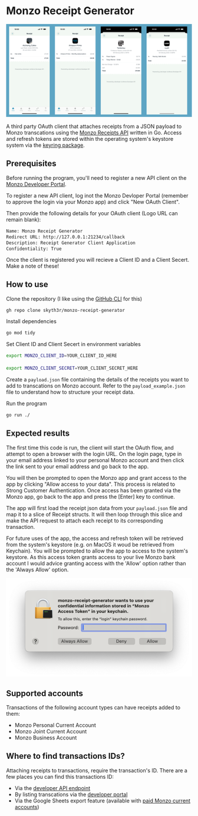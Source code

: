 # Monzo Receipt Generator

![Monzo Receipt Generator example receipts screenshot](img/example-receipts.png)

A third party OAuth client that attaches receipts from a JSON payload to Monzo transcations using the [Monzo Receipts API](https://docs.monzo.com/#receipts) written in Go. Access and refresh tokens are stored within the operating system's keystore system via the [keyring package](https://github.com/99designs/keyring).

## Prerequisites

Before running the program, you'll need to register a new API client on the [Monzo Developer Portal](https://developers.monzo.com). 

To register a new API client, log inot the Monzo Devloper Portal (remember to approve the login via your Monzo app) and click "New OAuth Client".

Then provide the following details for your OAuth client (Logo URL can remain blank):

```
Name: Monzo Receipt Generator
Redirect URL: http://127.0.0.1:21234/callback
Description: Receipt Generator Client Application
Confidentiality: True
```

Once the client is registered you will recieve a Client ID and a Client Secert. Make a note of these!

## How to use
Clone the repository (I like using the [GitHub CLI](https://cli.github.com/) for this)
```bash
gh repo clone skyth3r/monzo-receipt-generator
```

Install dependencies
```bash
go mod tidy
```

Set Client ID and Client Secert in environment variables
```bash
export MONZO_CLIENT_ID=YOUR_CLIENT_ID_HERE

export MONZO_CLIENT_SECRET=YOUR_CLIENT_SECRET_HERE
```

Create a `payload.json` file containing the details of the receipts you want to add to transcations on Monzo account. Refer to the `payload_example.json` file to understand how to structure your receipt data.

Run the program
```bash
go run ./
```

## Expected results

The first time this code is run, the client will start the OAuth flow, and attempt to open a browser with the login URL. On the login page, type in your email address linked to your personal Monzo account and then click the link sent to your email address and go back to the app.

You will then be prompted to open the Monzo app and grant access to the app by clicking "Allow access to your data". This process is related to Strong Customer Authentication. Once access has been granted via the Monzo app, go back to the app and press the [Enter] key to continue.

The app will first load the receipt json data from your `payload.json` file and map it to a slice of Receipt structs. It will then loop through this slice and make the API request to attach each receipt to its corresponding transaction.

For future uses of the app, the access and refresh token will be retrieved from the system's keystore (e.g. on MacOS it woud be retrieved from Keychain). You will be prompted to allow the app to access to the system's keystore. As this access token grants access to your live Monzo bank account I would advice granting access with the 'Allow' option rather than the 'Always Allow' option. 

![keychain popup example](img/keychain-popup.png)

## Supported accounts

Transactions of the following account types can have receipts added to them:
- Monzo Personal Current Account
- Monzo Joint Current Account
- Monzo Business Account

## Where to find transactions IDs?

Attaching receipts to transactions, require the transaction's ID. There are a few places you can find this transactions ID:
- Via the [developer API endpoint](https://docs.monzo.com/#retrieve-transaction)
- By listing transcations via the [developer portal](https://developers.monzo.com/api)
- Via the Google Sheets export feature (available with [paid Monzo current accounts](https://monzo.com/current-account/plans))
